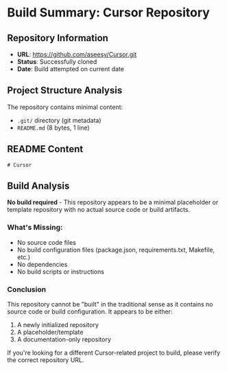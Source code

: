 # Build Summary: Cursor Repository

## Repository Information
- **URL**: https://github.com/aseesy/Cursor.git
- **Status**: Successfully cloned
- **Date**: Build attempted on current date

## Project Structure Analysis
The repository contains minimal content:
- `.git/` directory (git metadata)
- `README.md` (8 bytes, 1 line)

## README Content
```
# Cursor
```

## Build Analysis
**No build required** - This repository appears to be a minimal placeholder or template repository with no actual source code or build artifacts.

### What's Missing:
- No source code files
- No build configuration files (package.json, requirements.txt, Makefile, etc.)
- No dependencies
- No build scripts or instructions

### Conclusion
This repository cannot be "built" in the traditional sense as it contains no source code or build configuration. It appears to be either:
1. A newly initialized repository
2. A placeholder/template
3. A documentation-only repository

If you're looking for a different Cursor-related project to build, please verify the correct repository URL.